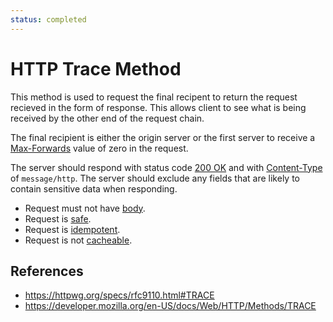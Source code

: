 ```yaml
---
status: completed
---
```


# HTTP Trace Method

This method is used to request the final recipent to return the request recieved in the form of response. This allows client to see what is being received by the other end of the request chain.

The final recipient is either the origin server or the first server to receive a [Max-Forwards](/http/fields/max-forwards) value of zero in the request.

The server should respond with status code [200 OK](/http/status-codes/200-ok) and with [Content-Type](/http/headers/content-type) of `message/http`. The server should exclude any fields that are likely to contain sensitive data when responding.

- Request must not have [body](/http/body).
- Request is [safe](/http/requests/safe).
- Request is [idempotent](http/request/idempotent.md).
- Request is not [cacheable](/http/requests/cacheable).

## References

- https://httpwg.org/specs/rfc9110.html#TRACE
- https://developer.mozilla.org/en-US/docs/Web/HTTP/Methods/TRACE

